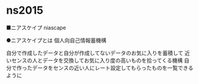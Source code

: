 # ns2015
■ニアスケイプ niascape

●ニアスケイプとは
個人向自己情報蓄機構

自分で作成したデータと自分が作成してないデータのお気に入りを蓄積して
近いセンスの人とデータを交換してお気に入り度の高いものを拾ってくる機構
自分で作ったデータをセンスの近い人にレート設定してもらったものを一覧できるように
